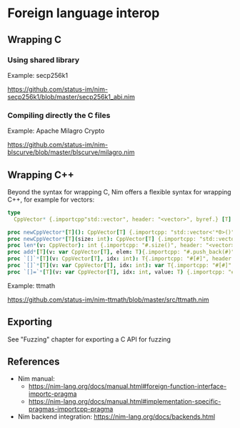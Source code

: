 # Foreign language interop

## Wrapping C

### Using shared library

Example: secp256k1

https://github.com/status-im/nim-secp256k1/blob/master/secp256k1_abi.nim

### Compiling directly the C files

Example: Apache Milagro Crypto

https://github.com/status-im/nim-blscurve/blob/master/blscurve/milagro.nim

## Wrapping C++

Beyond the syntax for wrapping C, Nim offers a flexible syntax for wrapping C++,
for example for vectors:

```Nim
type
  CppVector* {.importcpp"std::vector", header: "<vector>", byref.} [T] = object

proc newCppVector*[T](): CppVector[T] {.importcpp: "std::vector<'*0>()", header: "<vector>", constructor.}
proc newCppVector*[T](size: int): CppVector[T] {.importcpp: "std::vector<'*0>(#)", header: "<vector>", constructor.}
proc len*(v: CppVector): int {.importcpp: "#.size()", header: "<vector>".}
proc add*[T](v: var CppVector[T], elem: T){.importcpp: "#.push_back(#)", header: "<vector>".}
proc `[]`*[T](v: CppVector[T], idx: int): T{.importcpp: "#[#]", header: "<vector>".}
proc `[]`*[T](v: var CppVector[T], idx: int): var T{.importcpp: "#[#]", header: "<vector>".}
proc `[]=`*[T](v: var CppVector[T], idx: int, value: T) {.importcpp: "#[#]=#", header: "<vector>".}
```

Example: ttmath

https://github.com/status-im/nim-ttmath/blob/master/src/ttmath.nim

## Exporting

See "Fuzzing" chapter for exporting a C API for fuzzing

## References

- Nim manual:
  - https://nim-lang.org/docs/manual.html#foreign-function-interface-importc-pragma
  - https://nim-lang.org/docs/manual.html#implementation-specific-pragmas-importcpp-pragma
- Nim backend integration: https://nim-lang.org/docs/backends.html
